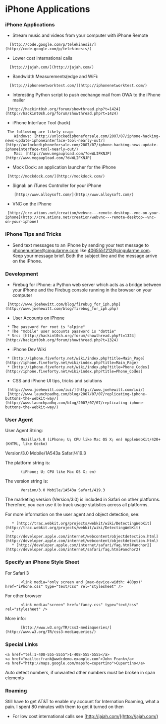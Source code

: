 # iPhone Applications

### iPhone Applications

- Stream music and videos from your computer with iPhone Remote

```
  [http://code.google.com/p/telekinesis/](http://code.google.com/p/telekinesis/)

```

- Lower cost international calls

```
  [http://jajah.com/](http://jajah.com/)

```

- Bandwidth Measurements(edge and WiFi:

```
  [http://iphonenetworktest.com/](http://iphonenetworktest.com/)

```

- Interesting Python script to push exchange mail from OWA to the iPhone mailer

```
 [http://hackint0sh.org/forum/showthread.php?t=1424](http://hackint0sh.org/forum/showthread.php?t=1424)

```

- iPhone Interface Tool (hack)

```
 The following are likely crap:
    Windows: [http://unlockediphoneforsale.com/2007/07/iphone-hacking-news-update-iphoneinterface-tool-nearly-out/](http://unlockediphoneforsale.com/2007/07/iphone-hacking-news-update-iphoneinterface-tool-nearly-out/)
    Mac: [http://www.megaupload.com/?d=WLIFKNJP](http://www.megaupload.com/?d=WLIFKNJP)

```

- Mock Dock: an application launcher for the iPhone

```
 [http://mockdock.com/](http://mockdock.com/)

```

- Signal: an iTunes Controller for your iPhone

```
    [http://www.alloysoft.com/](http://www.alloysoft.com/)

```

- VNC on the iPhone

```
 [http://cre.ations.net/creation/webvnc---remote-desktop--vnc-on-your-iphone](http://cre.ations.net/creation/webvnc---remote-desktop--vnc-on-your-iphone)

```

### iPhone Tips and Tricks

- Send text messages to an iPhone by sending your text message to [phonenumber@cingularme.com](mailto:phonenumber@cingularme.com) like [4065551212@cingularme.com](mailto:4065551212@cingularme.com). Keep your message brief. Both the subject line and the message arrive on the iPhone.

### Development

- Firebug for iPhone: a Python web server which acts as a bridge between your iPhone and the Firebug console running in the browser on your computer

```
 [http://www.joehewitt.com/blog/firebug_for_iph.php](http://www.joehewitt.com/blog/firebug_for_iph.php)

```

- User Accounts on iPhone

```
 * The password for root is "alpine"
 * The "mobile" user accounts password is "dottie"
 * Src: [http://hackint0sh.org/forum/showthread.php?t=1324](http://hackint0sh.org/forum/showthread.php?t=1324)

```

- iPhone Dev Wiki

```
 * [http://iphone.fiveforty.net/wiki/index.php?title=Main_Page](http://iphone.fiveforty.net/wiki/index.php?title=Main_Page)
 * [http://iphone.fiveforty.net/wiki/index.php?title=Phone_Codes](http://iphone.fiveforty.net/wiki/index.php?title=Phone_Codes)

```

- CSS and iPhone UI tips, tricks and solutions

```
 [http://www.joehewitt.com/iui/](http://www.joehewitt.com/iui/)
 [http://www.launchpadhq.com/blog/2007/07/07/replicating-iphone-buttons-the-webkit-way/](http://www.launchpadhq.com/blog/2007/07/07/replicating-iphone-buttons-the-webkit-way/)

```

### User Agent

User Agent String:

```
       Mozilla/5.0 (iPhone; U; CPU like Mac OS X; en) AppleWebKit/420+ (KHTML, like Gecko)

```

Version/3.0 Mobile/1A543a Safari/419.3

The platform string is:

```
       (iPhone; U; CPU like Mac OS X; en)

```

The version string is:

```
       Version/3.0 Mobile/1A543a Safari/419.3

```

The marketing version (Version/3.0) is included in Safari on other platforms. Therefore, you can use it to track usage statistics across all platforms.

For more information on the user agent and object detection, see:

```
   * [http://trac.webkit.org/projects/webkit/wiki/DetectingWebKit](http://trac.webkit.org/projects/webkit/wiki/DetectingWebKit)
   * [http://developer.apple.com/internet/webcontent/objectdetection.html](http://developer.apple.com/internet/webcontent/objectdetection.html)
   * [http://developer.apple.com/internet/safari/faq.html#anchor2](http://developer.apple.com/internet/safari/faq.html#anchor2)

```

### Specify an iPhone Style Sheet

For Safari 3

```
       <link media="only screen and (max-device-width: 480px)" href="iPhone.css" type="text/css" rel="stylesheet" />

```

For other browser

```
       <link media="screen" href="fancy.css" type="text/css" rel="stylesheet" />

```

More info:

```
       [http://www.w3.org/TR/css3-mediaqueries/](http://www.w3.org/TR/css3-mediaqueries/)

```

### Special Links

```
<a href="tel:1-408-555-5555">1-408-555-5555</a>
<a href="mailto:frank@wwdcdemo.example.com">John Frank</a>
<a href="http://maps.google.com/maps?q=cupertino">Cupertino</a>

```

Auto detect numbers, if unwanted other numbers must be broken in span elements

### Roaming

Still have to get AT&T to enable my account for Internation Roaming, what a pain. I spent 80 minutes with them to get it turned on then

- For low cost international calls see [http://jajah.com/](http://jajah.com/)